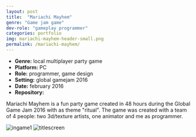 ```yaml
---
layout: post
title:  "Mariachi Mayhem"
genre: "Game jam game"
dev-role: "gameplay programmer"
categories: portfolio
img: mariachi-mayhem-header-small.png
permalink: /mariachi-mayhem/
---
```

* __Genre:__ local multiplayer party game
* __Platform:__ PC
* __Role:__ programmer, game design
* __Setting:__ global gamejam 2016
* __Date:__ february 2016
* __Repository:__

Mariachi Mayhem is a fun party game created in 48 hours during the Global Game Jam 2016 with as theme "ritual". The game was created with a
team of 4 people: two 3d/texture artists, one animator and me as programmer.

![ingame1]
![titlescreen]

[ingame1]: {{site.baseurl}}/img/mariachi-mayhem/mariachiMayhemScreenshot1.png
[titlescreen]: {{site.baseurl}}/img/mariachi-mayhem/mariachiMayhemTitlescreen.png
